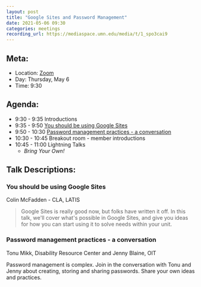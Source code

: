```yaml
---
layout: post
title: "Google Sites and Password Management"
date: 2021-05-06 09:30
categories: meetings
recording_url: https://mediaspace.umn.edu/media/t/1_spo3cai9
---
```


## Meta:

- Location: [Zoom](https://z.umn.edu/cpmstream)
- Day: Thursday, May 6
- Time: 9:30

## Agenda:

- 9:30 - 9:35 Introductions
- 9:35 - 9:50 [You should be using Google Sites](#google-sites)
- 9:50 - 10:30 [Password management practices - a conversation](#pw-mgmt)
- 10:30 - 10:45 Breakout room - member introductions
- 10:45 - 11:00 Lightning Talks
  - _Bring Your Own!_

## Talk Descriptions:

### You should be using Google Sites
Colin McFadden - CLA, LATIS

> Google Sites is really good now, but folks have written it off. In this talk, we'll cover what's possible in Google Sites, and give you ideas for how you can start using it to solve needs within your unit.
> 
### Password management practices - a conversation
Tonu Mikk, Disability Resource Center and Jenny Blaine, OIT 

Password management is complex.  Join in the conversation with Tonu and Jenny about creating, storing and sharing passwords.  Share your own ideas and practices. 
